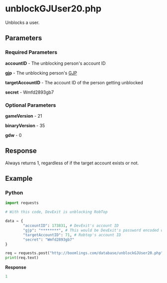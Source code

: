 # unblockGJUser20.php

Unblocks a user.

## Parameters

### Required Parameters

**accountID** - The unblocking person's account ID

**gjp** - The unblocking person's [GJP](/topics/encryption/gjp.md)

**targetAccountID** - The account ID of the person getting unblocked

**secret** - Wmfd2893gb7

### Optional Parameters

**gameVersion** - 21

**binaryVersion** - 35

**gdw** - 0

## Response

Always returns 1, regardless of if the target account exists or not.

## Example

<!-- tabs:start -->

### **Python**

```py
import requests

# With this code, DevExit is unblocking RobTop

data = {
        "accountID": 173831, # DevExit's account ID
        "gjp": "********", # This would be DevExit's password encoded with GJP encryption
        "targetAccountID": 71, # Robtop's account ID
        "secret": "Wmfd2893gb7"
}

req = requests.post("http://boomlings.com/database/unblockGJUser20.php", data=data)
print(req.text)

```

**Response**
```py
1
```

<!-- tabs:end -->